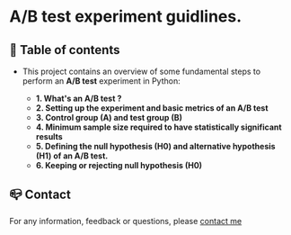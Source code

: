 # A/B test experiment guidlines.

## :monocle_face: Table of contents

- This project contains an overview of some fundamental steps to perform an **A/B test** experiment in Python:

  - **1. What's an A/B test ?**
  - **2. Setting up the experiment and basic metrics of an A/B test**
  - **3. Control group (A) and test group (B)**
  - **4. Minimum sample size required to have statistically significant results**
  - **5. Defining the null hypothesis (H0) and alternative hypothesis (H1) of an A/B test.**
  - **6. Keeping or rejecting null hypothesis (H0)**

## :mailbox_closed: Contact

For any information, feedback or questions, please [contact me][anas-email]

[anas-email]: mailto:ahouzi2000@hotmail.fr
